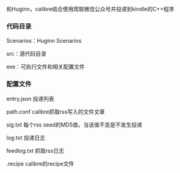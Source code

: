 和Huginn，calibre结合使用爬取微信公众号并投递到kindle的C++程序



### 代码目录

Scenarios：Huginn Scenarios

src：源代码目录

exe：可执行文件和相关配置文件



### 配置文件

entry.json 投递列表

path.conf calibre抓取rss写入的文件文章

sig.txt 每个rss seed的MD5值，当该值不变是不发生投递

log.txt 投递日志

feedlog.txt 抓取rss日志

.recipe calibre的recipe文件